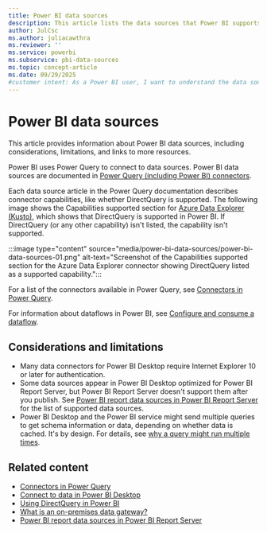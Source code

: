 ```yaml
---
title: Power BI data sources
description: This article lists the data sources that Power BI supports, including information about DirectQuery and the on-premises data gateway.
author: JulCsc
ms.author: juliacawthra
ms.reviewer: ''
ms.service: powerbi
ms.subservice: pbi-data-sources
ms.topic: concept-article
ms.date: 09/29/2025
#customer intent: As a Power BI user, I want to understand the data sources supported by Power BI and their capabilities so that I can effectively connect and analyze my data.
---
```


# Power BI data sources

This article provides information about Power BI data sources, including considerations, limitations, and links to more resources.

Power BI uses Power Query to connect to data sources. Power BI data sources are documented in [Power Query (including Power BI) connectors](/power-query/connectors/).

Each data source article in the Power Query documentation describes connector capabilities, like whether DirectQuery is supported. The following image shows the Capabilities supported section for [Azure Data Explorer (Kusto)](/power-query/connectors/azure-data-explorer#capabilities-supported), which shows that DirectQuery is supported in Power BI. If DirectQuery (or any other capability) isn't listed, the capability isn't supported. 

:::image type="content" source="media/power-bi-data-sources/power-bi-data-sources-01.png" alt-text="Screenshot of the Capabilities supported section for the Azure Data Explorer connector showing DirectQuery listed as a supported capability.":::

For a list of the connectors available in Power Query, see [Connectors in Power Query](/power-query/connectors/).

For information about dataflows in Power BI, see [Configure and consume a dataflow](../transform-model/dataflows/dataflows-configure-consume.md).

## Considerations and limitations

- Many data connectors for Power BI Desktop require Internet Explorer 10 or later for authentication.
- Some data sources appear in Power BI Desktop optimized for Power BI Report Server, but Power BI Report Server doesn't support them after you publish. See [Power BI report data sources in Power BI Report Server](../report-server/data-sources.md) for the list of supported data sources.
- Power BI Desktop and the Power BI service might send multiple queries to get schema information or data, depending on whether data is cached. It's by design. For details, see [why a query might run multiple times](/power-query/multiple-queries).

## Related content

- [Connectors in Power Query](/power-query/connectors/)
- [Connect to data in Power BI Desktop](desktop-quickstart-connect-to-data.md)  
- [Using DirectQuery in Power BI](desktop-directquery-about.md)  
- [What is an on-premises data gateway?](service-gateway-onprem.md)  
- [Power BI report data sources in Power BI Report Server](../report-server/data-sources.md)
